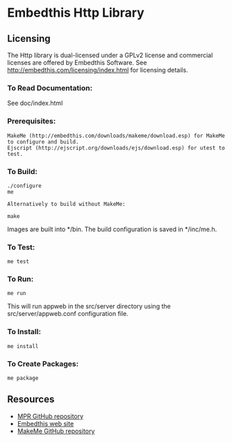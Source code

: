 Embedthis Http Library
===

Licensing
---
The Http library is dual-licensed under a GPLv2 license and commercial licenses are offered by Embedthis Software.
See http://embedthis.com/licensing/index.html for licensing details.

### To Read Documentation:

  See doc/index.html

### Prerequisites:
    MakeMe (http://embedthis.com/downloads/makeme/download.esp) for MakeMe to configure and build.
    Ejscript (http://ejscript.org/downloads/ejs/download.esp) for utest to test.

### To Build:

    ./configure
    me

    Alternatively to build without MakeMe:

    make

Images are built into */bin. The build configuration is saved in */inc/me.h.

### To Test:

    me test

### To Run:

    me run

This will run appweb in the src/server directory using the src/server/appweb.conf configuration file.

### To Install:

    me install

### To Create Packages:

    me package

Resources
---
  - [MPR GitHub repository](http://github.com/embedthis/mpr-4)
  - [Embedthis web site](http://embedthis.com/)
  - [MakeMe GitHub repository](http://github.com/embedthis/makeme)

